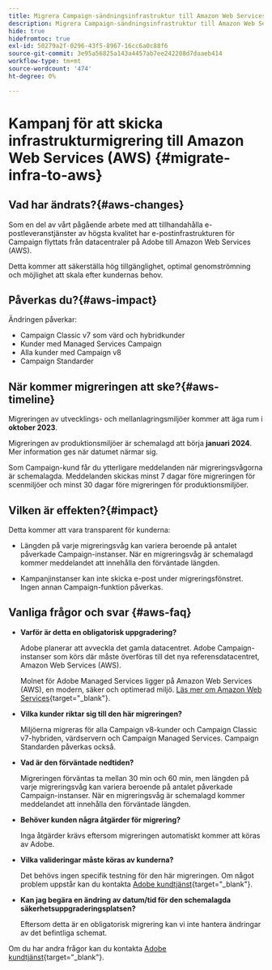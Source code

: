 ```yaml
---
title: Migrera Campaign-sändningsinfrastruktur till Amazon Web Services (AWS)
description: Migrera Campaign-sändningsinfrastruktur till Amazon Web Services (AWS)
hide: true
hidefromtoc: true
exl-id: 50279a2f-0296-43f5-8967-16cc6a0c88f6
source-git-commit: 3e95a56825a143a4457ab7ee242208d7daaeb414
workflow-type: tm+mt
source-wordcount: '474'
ht-degree: 0%

---
```


# Kampanj för att skicka infrastrukturmigrering till Amazon Web Services (AWS) {#migrate-infra-to-aws}

## Vad har ändrats?{#aws-changes}

Som en del av vårt pågående arbete med att tillhandahålla e-postleveranstjänster av högsta kvalitet har e-postinfrastrukturen för Campaign flyttats från datacentraler på Adobe till Amazon Web Services (AWS).

Detta kommer att säkerställa hög tillgänglighet, optimal genomströmning och möjlighet att skala efter kundernas behov.

## Påverkas du?{#aws-impact}

Ändringen påverkar:

* Campaign Classic v7 som värd och hybridkunder
* Kunder med Managed Services Campaign
* Alla kunder med Campaign v8
* Campaign Standarder

## När kommer migreringen att ske?{#aws-timeline}

Migreringen av utvecklings- och mellanlagringsmiljöer kommer att äga rum i **oktober 2023**.

Migreringen av produktionsmiljöer är schemalagd att börja **januari 2024**. Mer information ges när datumet närmar sig.

Som Campaign-kund får du ytterligare meddelanden när migreringsvågorna är schemalagda. Meddelanden skickas minst 7 dagar före migreringen för scenmiljöer och minst 30 dagar före migreringen för produktionsmiljöer.

## Vilken är effekten?{#impact}

Detta kommer att vara transparent för kunderna:

* Längden på varje migreringsvåg kan variera beroende på antalet påverkade Campaign-instanser. När en migreringsvåg är schemalagd kommer meddelandet att innehålla den förväntade längden.

* Kampanjinstanser kan inte skicka e-post under migreringsfönstret. Ingen annan Campaign-funktion påverkas.


## Vanliga frågor och svar {#aws-faq}

* **Varför är detta en obligatorisk uppgradering?**

  Adobe planerar att avveckla det gamla datacentret. Adobe Campaign-instanser som körs där måste överföras till det nya referensdatacentret, Amazon Web Services (AWS).

  Molnet för Adobe Managed Services ligger på Amazon Web Services (AWS), en modern, säker och optimerad miljö. [Läs mer om Amazon Web Services](https://aws.amazon.com/application-hosting/benefits/){target="_blank"}.

* **Vilka kunder riktar sig till den här migreringen?**

  Miljöerna migreras för alla Campaign v8-kunder och Campaign Classic v7-hybriden, värdservern och Campaign Managed Services. Campaign Standarden påverkas också.

* **Vad är den förväntade nedtiden?**

  Migreringen förväntas ta mellan 30 min och 60 min, men längden på varje migreringsvåg kan variera beroende på antalet påverkade Campaign-instanser. När en migreringsvåg är schemalagd kommer meddelandet att innehålla den förväntade längden.

* **Behöver kunden några åtgärder för migrering?**

  Inga åtgärder krävs eftersom migreringen automatiskt kommer att köras av Adobe.

* **Vilka valideringar måste köras av kunderna?**

  Det behövs ingen specifik testning för den här migreringen. Om något problem uppstår kan du kontakta [Adobe kundtjänst](https://experienceleague.adobe.com/sv?support-solution=Campaign#support){target="_blank"}.


* **Kan jag begära en ändring av datum/tid för den schemalagda säkerhetsuppgraderingsplatsen?**

  Eftersom detta är en obligatorisk migrering kan vi inte hantera ändringar av det befintliga schemat.

Om du har andra frågor kan du kontakta [Adobe kundtjänst](https://experienceleague.adobe.com/sv?support-solution=Campaign#support){target="_blank"}.
